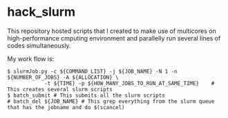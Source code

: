 # hack_slurm #

This repository hosted scripts that I created to make use of multicores on high-performance cmputing environment and parallelly run several lines of codes simultaneously. 

My work flow is:

```
$ slurmJob.py -c ${COMMAND_LIST} -j ${JOB_NAME} -N 1 -n ${NUMBER_OF_JOBS} -A ${ALLOCATION} \
			-t ${TIME} -p ${HOW_MANY_JOBS_TO_RUN_AT_SAME_TIME}    # This creates several slurm scripts
$ batch_submit # This submits all the slurm scripts
# batch_del ${JOB_NAME} # This grep everything from the slurm queue that has the jobname and do $(scancel)
```
